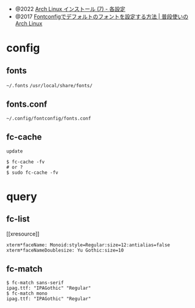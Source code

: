 
- @2022  [Arch Linux インストール (7) - 各設定](https://aznote.jakou.com/archlinux/install7.html)
- @2017 [Fontconfigでデフォルトのフォントを設定する方法 | 普段使いのArch Linux](https://www.archlinux.site/2017/04/fontconfig.html)

# config
## fonts
`~/.fonts`
`/usr/local/share/fonts/`

## fonts.conf
`~/.config/fontconfig/fonts.conf`

## fc-cache
`update`
```
$ fc-cache -fv
# or ?
$ sudo fc-cache -fv
```

# query
## fc-list
[[xresource]]

```
xterm*faceName: Monoid:style=Regular:size=12:antialias=false
xterm*faceNameDoublesize: Yu Gothic:size=10
```

## fc-match
```
$ fc-match sans-serif
ipag.ttf: "IPAGothic" "Regular"
$ fc-match mono
ipag.ttf: "IPAGothic" "Regular"
```
